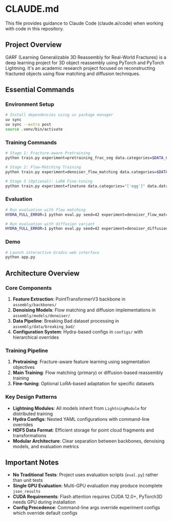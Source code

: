 # CLAUDE.md

This file provides guidance to Claude Code (claude.ai/code) when working with code in this repository.

## Project Overview

GARF (Learning Generalizable 3D Reassembly for Real-World Fractures) is a deep learning project for 3D object reassembly using PyTorch and PyTorch Lightning. It's an academic research project focused on reconstructing fractured objects using flow matching and diffusion techniques.

## Essential Commands

### Environment Setup
```bash
# Install dependencies using uv package manager
uv sync
uv sync --extra post
source .venv/bin/activate
```

### Training Commands
```bash
# Stage 1: Fracture-aware Pretraining
python train.py experiment=pretraining_frac_seg data.categories=$DATA_CATEGORIES trainer.num_nodes=$NUM_NODES data.data_root=$DATA_ROOT

# Stage 2: Flow-Matching Training
python train.py experiment=denoiser_flow_matching data.categories=$DATA_CATEGORIES trainer.num_nodes=$NUM_NODES data.data_root=$DATA_ROOT model.feature_extractor_ckpt=$FEATURE_EXTRACTOR_CKPT

# Stage 3 (Optional): LoRA Fine-tuning
python train.py experiment=finetune data.categories="['egg']" data.data_root=./finetune_egg.hdf5 finetuning=true
```

### Evaluation
```bash
# Run evaluation with flow matching
HYDRA_FULL_ERROR=1 python eval.py seed=42 experiment=denoiser_flow_matching experiment_name=$EVAL_NAME data.data_root=$DATA_ROOT data.categories=$DATA_CATEGORIES ckpt_path=$CHECKPOINT_PATH

# Run evaluation with diffusion variant
HYDRA_FULL_ERROR=1 python eval.py seed=42 experiment=denoiser_diffusion experiment_name=$EVAL_NAME data.data_root=$DATA_ROOT data.categories=$DATA_CATEGORIES ckpt_path=$CHECKPOINT_PATH
```

### Demo
```bash
# Launch interactive Gradio web interface
python app.py
```

## Architecture Overview

### Core Components

1. **Feature Extraction**: PointTransformerV3 backbone in `assembly/backbones/`
2. **Denoising Models**: Flow matching and diffusion implementations in `assembly/models/denoiser/`
3. **Data Pipeline**: Breaking Bad dataset processing in `assembly/data/breaking_bad/`
4. **Configuration System**: Hydra-based configs in `configs/` with hierarchical overrides

### Training Pipeline

1. **Pretraining**: Fracture-aware feature learning using segmentation objectives
2. **Main Training**: Flow matching (primary) or diffusion-based reassembly training
3. **Fine-tuning**: Optional LoRA-based adaptation for specific datasets

### Key Design Patterns

- **Lightning Modules**: All models inherit from `LightningModule` for distributed training
- **Hydra Configs**: Nested YAML configurations with command-line overrides
- **HDF5 Data Format**: Efficient storage for point cloud fragments and transformations
- **Modular Architecture**: Clear separation between backbones, denoising models, and evaluation metrics

## Important Notes

- **No Traditional Tests**: Project uses evaluation scripts (`eval.py`) rather than unit tests
- **Single GPU Evaluation**: Multi-GPU evaluation may produce incomplete `json_results`
- **CUDA Requirements**: Flash attention requires CUDA 12.0+, PyTorch3D needs GPU during installation
- **Config Precedence**: Command-line args override experiment configs which override default configs